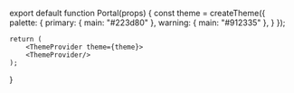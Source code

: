 export default function Portal(props) {
    const theme = createTheme({
        palette: {
            primary: {
                main: "#223d80"
            },
            warning: {
                main: "#912335"
            },
        }
    });

    return (
        <ThemeProvider theme={theme}>
        <ThemeProvider/>
    );
}
